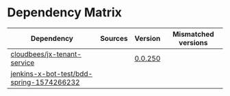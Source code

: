 # Dependency Matrix

Dependency | Sources | Version | Mismatched versions
---------- | ------- | ------- | -------------------
[cloudbees/jx-tenant-service](https://github.com/cloudbees/jx-tenant-service) |  | [0.0.250](https://github.com/cloudbees/jx-tenant-service/releases/tag/v0.0.250) | 
[jenkins-x-bot-test/bdd-spring-1574266232](https://github.com/jenkins-x-bot-test/bdd-spring-1574266232.git) |  | []() | 
